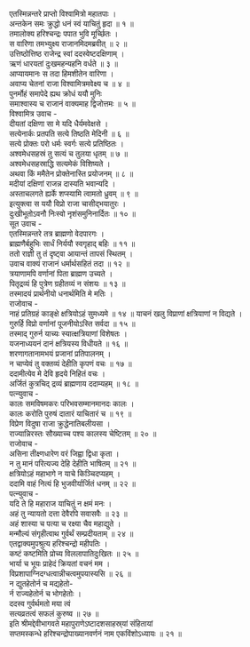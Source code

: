 एतस्मिन्नन्तरे प्राप्तो विश्वामित्रो महातपाः ।  
अन्तकेन समः क्रुद्धो धनं स्वं याचितुं हृदा ॥ १ ॥  
तमालोक्य हरिश्चन्द्रः पपात भुवि मूर्च्छितः ।  
स वारिणा तमभ्युक्ष्य राजानमिदमब्रवीत् ॥ २ ॥  
उत्तिष्ठोत्तिष्ठ राजेन्द्र स्वां ददस्वेष्टदक्षिणाम् ।  
ऋणं धारयतां दुःखमहन्यहनि वर्धते ॥ ३ ॥  
आप्यायमानः स तदा हिमशीतेन वारिणा ।  
अवाप्य चेतनां राजा विश्वामित्रमवेक्ष्य च ॥ ४ ॥  
पुनर्मोहं समापेदे ह्यथ क्रोधं ययौ मुनिः  
समाश्वास्य च राजानं वाक्यमाह द्विजोत्तमः ॥ ५ ॥  
विश्वामित्र उवाच -  
दीयतां दक्षिणा सा मे यदि धैर्यमवेक्षसे ।  
सत्येनार्कः प्रतपति सत्ये तिष्ठति मेदिनी ॥ ६ ॥  
सत्ये प्रोक्तः परो धर्मः स्वर्गः सत्ये प्रतिष्ठितः ।  
अश्वमेधसहस्रं तु सत्यं च तुलया धृतम् ॥ ७ ॥  
अश्वमेधसहस्राद्धि सत्यमेकं विशिष्यते ।  
अथवा किं ममैतेन प्रोक्तेनास्ति प्रयोजनम् ॥ ८ ॥  
मदीयां दक्षिणां राजन्न दास्यति भवान्यदि ।  
अस्ताचलगते ह्यर्के शप्स्यामि त्वामतो ध्रुवम् ॥ ९ ॥  
इत्युक्त्वा स ययौ विप्रो राजा चासीद्‌भयातुरः ।  
दुःखीभूतोऽवनौ निःस्वो नृशंसमुनिनार्दितः ॥ १० ॥  
सूत उवाच -  
एतस्मिन्नन्तरे तत्र ब्राह्मणो वेदपारगः ।  
ब्राह्मणैर्बहुभिः सार्धं निर्ययौ स्वगृहाद्‌ बहिः ॥ ११ ॥  
ततो राज्ञी तु तं दृष्ट्वा आयान्तं तापसं स्थितम् ।  
उवाच वाक्यं राजानं धर्मार्थसहितं तदा ॥ १२ ॥  
त्रयाणामपि वर्णानां पिता ब्राह्मण उच्यते ।  
पितृद्रव्यं हि पुत्रेण ग्रहीतव्यं न संशयः ॥ १३ ॥  
तस्मादयं प्रार्थनीयो धनार्थमिति मे मतिः ।  
राजोवाच -  
नाहं प्रतिग्रहं काङ्क्षे क्षत्रियोऽहं सुमध्यमे ॥ १४ ॥
याचनं खलु विप्राणां क्षत्रियाणां न विद्यते ।  
गुरुर्हि विप्रो वर्णानां पूजनीयोऽस्ति सर्वदा ॥ १५ ॥  
तस्माद्‌ गुरुर्न याच्यः स्यात्क्षत्रियाणां विशेषतः ।  
यजनाध्ययनं दानं क्षत्रियस्य विधीयते ॥ १६ ॥  
शरणागतानामभयं प्रजानां प्रतिपालनम् ।  
न चाप्येवं तु वक्तव्यं देहीति कृपणं वचः ॥ १७ ॥  
ददामीत्येव मे देवि हृदये निहितं वचः ।  
अर्जितं कुत्रचिद्‌ द्रव्यं ब्राह्मणाय ददाम्यहम् ॥ १८ ॥  
पत्न्युवाच -  
कालः समविषमकरः परिभवसम्मानमानदः कालः ।  
कालः करोति पुरुषं दातारं याचितारं च ॥ १९ ॥  
विप्रेण विदुषा राजा क्रुद्धेनातिबलीयसा ।  
राज्यान्निरस्तः सौख्याच्च पश्य कालस्य चेष्टितम् ॥ २० ॥  
राजोवाच -  
असिना तीक्ष्णधारेण वरं जिह्वा द्विधा कृता ।  
न तु मानं परित्यज्य देहि देहीति भाषितम् ॥ २१ ॥  
क्षत्रियोऽहं महाभागे न याचे किञ्चिदप्यहम् ।  
ददामि वाहं नित्यं हि भुजवीर्यार्जितं धनम् ॥ २२ ॥  
पत्न्युवाच -  
यदि ते हि महाराज याचितुं न क्षमं मनः ।  
अहं तु न्यायतो दत्ता देवैरपि सवासवैः ॥ २३ ॥  
अहं शास्या च पत्या च रक्ष्या चैव महाद्युते ।  
मन्मौल्यं संगृहीत्वाथ गुर्वर्थं सम्प्रदीयताम् ॥ २४ ॥  
एतद्वाक्यमुपश्रुत्य हरिश्चन्द्रो महीपतिः ।  
कष्टं कष्टमिति प्रोच्य विललापातिदुःखितः ॥ २५ ॥  
भार्या च भूयः प्राहेदं क्रियतां वचनं मम ।  
विप्रशापाग्निदग्धत्वान्नीचत्वमुपयास्यसि ॥ २६ ॥  
न द्युतहेतोर्न च मद्यहेतो-  
     र्न राज्यहेतोर्न च भोगहेतोः ।  
ददस्व गुर्वर्थमतो मया त्वं  
     सत्यव्रतत्वं सफलं कुरुष्व ॥ २७ ॥  
इति श्रीमद्देवीभागवते महापुराणेऽष्टादशसाहस्र्यां संहितायां  
सप्तमस्कन्धे हरिश्चन्द्रोपाख्यानवर्णनं नाम एकविंशोऽध्यायः ॥ २१ ॥
